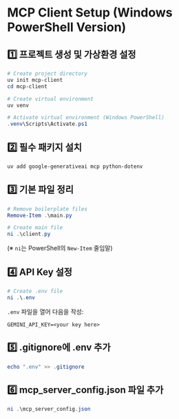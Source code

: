 # MCP Client Setup (Windows PowerShell Version)

## 1️⃣ 프로젝트 생성 및 가상환경 설정

```powershell
# Create project directory
uv init mcp-client
cd mcp-client

# Create virtual environment
uv venv

# Activate virtual environment (Windows PowerShell)
.venv\Scripts\Activate.ps1
````

## 2️⃣ 필수 패키지 설치

```powershell
uv add google-generativeai mcp python-dotenv
```

## 3️⃣ 기본 파일 정리

```powershell
# Remove boilerplate files
Remove-Item .\main.py

# Create main file
ni .\client.py
```

(※ `ni`는 PowerShell의 `New-Item` 줄임말)

## 4️⃣ API Key 설정

```powershell
# Create .env file
ni .\.env
```

`.env` 파일을 열어 다음을 작성:

```env
GEMINI_API_KEY=<your key here>
```

## 5️⃣ .gitignore에 .env 추가

```powershell
echo ".env" >> .gitignore
```
## 6️⃣ mcp_server_config.json 파일 추가

```powershell
ni .\mcp_server_config.json
```

